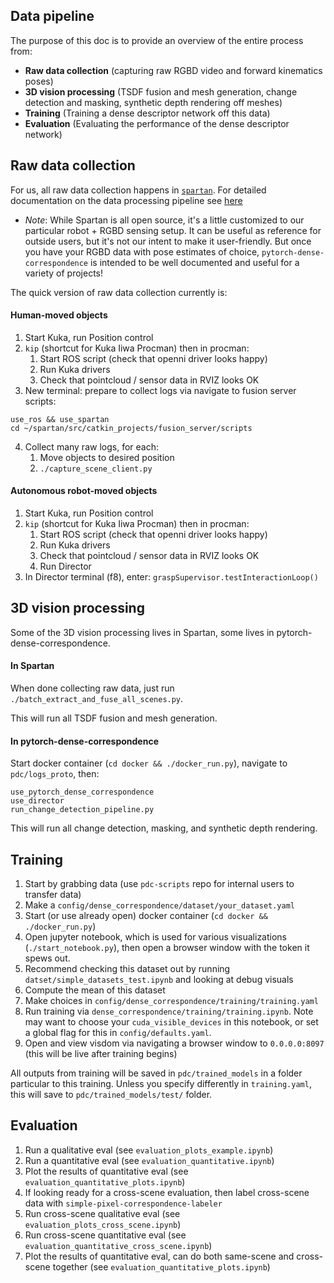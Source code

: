 ## Data pipeline

The purpose of this doc is to provide an overview of the entire process from:

- **Raw data collection**  (capturing raw RGBD video and forward kinematics poses)
- **3D vision processing** (TSDF fusion and mesh generation, change detection and masking, synthetic depth rendering off meshes)
- **Training** (Training a dense descriptor network off this data)
- **Evaluation** (Evaluating the performance of the dense descriptor network)

## Raw data collection

For us, all raw data collection happens in [`spartan`](https://github.com/RobotLocomotion/spartan). For detailed documentation on the data processing pipeline see [here](data_processing_single_scene.md)

- *Note*: While Spartan is all open source, it's a little customized to our particular robot + RGBD sensing setup.  It can be useful as reference for outside users, but it's not our intent to make it user-friendly.  But once you have your RGBD data with pose estimates of choice, `pytorch-dense-correspondence` is intended to be well documented and useful for a variety of projects!

The quick version of raw data collection currently is:

#### Human-moved objects

1. Start Kuka, run Position control
2. `kip` (shortcut for Kuka Iiwa Procman) then in procman: 
    1. Start ROS script (check that openni driver looks happy)
    2. Run Kuka drivers
    3. Check that pointcloud / sensor data in RVIZ looks OK
3. New terminal: prepare to collect logs via navigate to fusion server scripts:
```
use_ros && use_spartan
cd ~/spartan/src/catkin_projects/fusion_server/scripts
```
4. Collect many raw logs, for each:
    1. Move objects to desired position
    2. `./capture_scene_client.py`

#### Autonomous robot-moved objects

1. Start Kuka, run Position control
2. `kip` (shortcut for Kuka Iiwa Procman) then in procman: 
    1. Start ROS script (check that openni driver looks happy)
    2. Run Kuka drivers
    3. Check that pointcloud / sensor data in RVIZ looks OK
    4. Run Director
3. In Director terminal (f8), enter: `graspSupervisor.testInteractionLoop()`

## 3D vision processing

Some of the 3D vision processing lives in Spartan, some lives in pytorch-dense-correspondence.

#### In Spartan
When done collecting raw data, just run `./batch_extract_and_fuse_all_scenes.py`.

This will run all TSDF fusion and mesh generation.

#### In pytorch-dense-correspondence
Start docker container (`cd docker && ./docker_run.py`), navigate to `pdc/logs_proto`, then:
```
use_pytorch_dense_correspondence
use_director
run_change_detection_pipeline.py
```
This will run all change detection, masking, and synthetic depth rendering.

## Training

1. Start by grabbing data (use `pdc-scripts` repo for internal users to transfer data)
2. Make a `config/dense_correspondence/dataset/your_dataset.yaml`
3. Start (or use already open) docker container (`cd docker && ./docker_run.py`)
4. Open jupyter notebook, which is used for various visualizations (`./start_notebook.py`), then open a browser window with the token it spews out.
5. Recommend checking this dataset out by running `datset/simple_datasets_test.ipynb` and looking at debug visuals
6. Compute the mean of this dataset
7. Make choices in `config/dense_correspondence/training/training.yaml`
8. Run training via `dense_correspondence/training/training.ipynb`.  Note may want to choose your `cuda_visible_devices` in this notebook, or set a global flag for this in `config/defaults.yaml`.
9. Open and view visdom via navigating a browser window to `0.0.0.0:8097` (this will be live after training begins)

All outputs from training will be saved in `pdc/trained_models` in a folder particular to this training.  Unless you specify differently in `training.yaml`, this will save to `pdc/trained_models/test/` folder.

## Evaluation

1. Run a qualitative eval (see `evaluation_plots_example.ipynb`)
2. Run a quantitative eval (see `evaluation_quantitative.ipynb`)
3. Plot the results of quantitative eval (see `evaluation_quantitative_plots.ipynb`)
4. If looking ready for a cross-scene evaluation, then label cross-scene data with `simple-pixel-correspondence-labeler`
5. Run cross-scene qualitative eval (see `evaluation_plots_cross_scene.ipynb`)
6. Run cross-scene quantitative eval (see `evaluation_quantitative_cross_scene.ipynb`)
7. Plot the results of quantitative eval, can do both same-scene and cross-scene together (see `evaluation_quantitative_plots.ipynb`)
